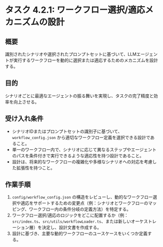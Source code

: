 # タスク 4.2.1: ワークフロー選択/適応メカニズムの設計

## 概要

識別されたシナリオや選択されたプロンプトセットに基づいて、LLMエージェントが実行するワークフローを動的に選択または適応するためのメカニズムを設計する。

## 目的

シナリオごとに最適なエージェントの振る舞いを実現し、タスクの完了精度と効率を向上させる。

## 受け入れ条件

*   シナリオIDまたはプロンプトセットの識別子に基づいて、`workflow_config.json` から適切なワークフロー定義を選択できる設計であること。
*   単一のワークフロー内で、シナリオに応じて異なるステップやエージェントのパスを条件付きで実行できるような適応性を持つ設計であること。
*   設計は、将来的なワークフローの複雑化や多様なシナリオへの対応を考慮した拡張性を持つこと。

## 作業手順

1.  `config/workflow_config.json` の構造をレビューし、動的なワークフロー選択や適応をサポートするための変更点（例：シナリオとワークフローのマッピング、ワークフロー内の条件分岐の定義方法）を特定する。
2.  ワークフロー選択/適応のロジックをどこに配置するか（例：`src/index.ts`、`src/utils/workflowLoader.ts`、または新しいオーケストレーション層）を決定し、設計文書を作成する。
3.  設計に基づき、主要な動的ワークフローのユースケースをいくつか定義する。
